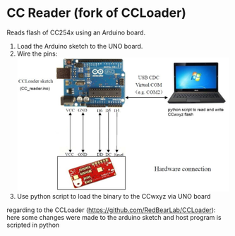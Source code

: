 CC Reader (fork of CCLoader)
========

Reads flash of CC254x using an Arduino board.

1. Load the Arduino sketch to the UNO board.
2. Wire the pins:
  ![image](CCLoader_cali.jpg)
3. Use python script to load the binary to the CCwxyz via UNO board

regarding to the CCLoader (https://github.com/RedBearLab/CCLoader):
here some changes were made to the arduino sketch and host program is scripted in python
